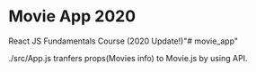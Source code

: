 # Movie App 2020

React JS Fundamentals Course (2020 Update!)"# movie_app" 

./src/App.js tranfers props(Movies info) to Movie.js by using API.
